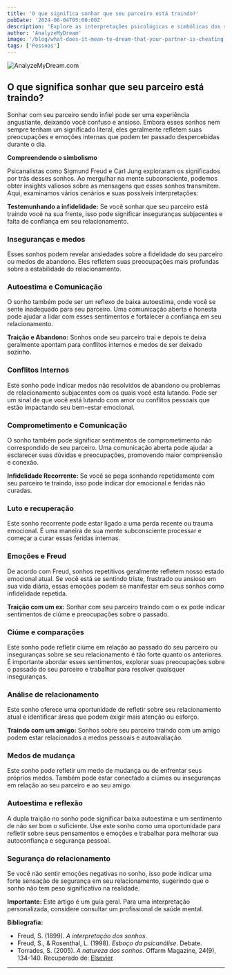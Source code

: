```yaml
---
title: 'O que significa sonhar que seu parceiro está traindo?'
pubDate: '2024-06-04T05:00:00Z'
description: 'Explore as interpretações psicológicas e simbólicas dos sonhos em que seu parceiro está traindo para descobrir os significados por trás dessas experiências oníricas.'
author: 'AnalyzeMyDream'
image: '/blog/what-does-it-mean-to-dream-that-your-partner-is-cheating.jpeg'
tags: ['Pessoas']
---
```


![AnalyzeMyDream.com](/blog/what-does-it-mean-to-dream-that-your-partner-is-cheating.jpeg)

## O que significa sonhar que seu parceiro está traindo?

Sonhar com seu parceiro sendo infiel pode ser uma experiência angustiante, deixando você confuso e ansioso. Embora esses sonhos nem sempre tenham um significado literal, eles geralmente refletem suas preocupações e emoções internas que podem ter passado despercebidas durante o dia. 

**Compreendendo o simbolismo**

Psicanalistas como Sigmund Freud e Carl Jung exploraram os significados por trás desses sonhos. Ao mergulhar na mente subconsciente, podemos obter insights valiosos sobre as mensagens que esses sonhos transmitem. Aqui, examinamos vários cenários e suas possíveis interpretações:

**Testemunhando a infidelidade:** Se você sonhar que seu parceiro está traindo você na sua frente, isso pode significar inseguranças subjacentes e falta de confiança em seu relacionamento. 

### Inseguranças e medos

Esses sonhos podem revelar ansiedades sobre a fidelidade do seu parceiro ou medos de abandono. Eles refletem suas preocupações mais profundas sobre a estabilidade do relacionamento.

### Autoestima e Comunicação

O sonho também pode ser um reflexo de baixa autoestima, onde você se sente inadequado para seu parceiro. Uma comunicação aberta e honesta pode ajudar a lidar com esses sentimentos e fortalecer a confiança em seu relacionamento.

**Traição e Abandono:** Sonhos onde seu parceiro trai e depois te deixa geralmente apontam para conflitos internos e medos de ser deixado sozinho.

### Conflitos Internos

Este sonho pode indicar medos não resolvidos de abandono ou problemas de relacionamento subjacentes com os quais você está lutando. Pode ser um sinal de que você está lutando com amor ou conflitos pessoais que estão impactando seu bem-estar emocional.

### Comprometimento e Comunicação

O sonho também pode significar sentimentos de comprometimento não correspondido de seu parceiro. Uma comunicação aberta pode ajudar a esclarecer suas dúvidas e preocupações, promovendo maior compreensão e conexão.

**Infidelidade Recorrente:** Se você se pega sonhando repetidamente com seu parceiro te traindo, isso pode indicar dor emocional e feridas não curadas.

### Luto e recuperação

Este sonho recorrente pode estar ligado a uma perda recente ou trauma emocional. É uma maneira de sua mente subconsciente processar e começar a curar essas feridas internas.

### Emoções e Freud

De acordo com Freud, sonhos repetitivos geralmente refletem nosso estado emocional atual. Se você está se sentindo triste, frustrado ou ansioso em sua vida diária, essas emoções podem se manifestar em seus sonhos como infidelidade repetida.

**Traição com um ex:** Sonhar com seu parceiro traindo com o ex pode indicar sentimentos de ciúme e preocupações sobre o passado.

### Ciúme e comparações

Este sonho pode refletir ciúme em relação ao passado do seu parceiro ou inseguranças sobre se seu relacionamento é tão forte quanto os anteriores. É importante abordar esses sentimentos, explorar suas preocupações sobre o passado do seu parceiro e trabalhar para resolver quaisquer inseguranças.

### Análise de relacionamento

Este sonho oferece uma oportunidade de refletir sobre seu relacionamento atual e identificar áreas que podem exigir mais atenção ou esforço.

**Traindo com um amigo:** Sonhos sobre seu parceiro traindo com um amigo podem estar relacionados a medos pessoais e autoavaliação.

### Medos de mudança

Este sonho pode refletir um medo de mudança ou de enfrentar seus próprios medos. Também pode estar conectado a ciúmes ou inseguranças em relação ao seu parceiro e ao seu amigo.

### Autoestima e reflexão

A dupla traição no sonho pode significar baixa autoestima e um sentimento de não ser bom o suficiente. Use este sonho como uma oportunidade para refletir sobre seus pensamentos e emoções e trabalhar para melhorar sua autoconfiança e segurança pessoal.

### Segurança do relacionamento

Se você não sentir emoções negativas no sonho, isso pode indicar uma forte sensação de segurança em seu relacionamento, sugerindo que o sonho não tem peso significativo na realidade.

**Importante:** Este artigo é um guia geral. Para uma interpretação personalizada, considere consultar um profissional de saúde mental.

**Bibliografia:**

* Freud, S. (1899). *A interpretação dos sonhos*.
* Freud, S., & Rosenthal, L. (1998). *Esboço da psicanálise*. Debate.
* Torrades, S. (2005). *A natureza dos sonhos*. Offarm Magazine, 24(9), 134-140. Recuperado de: [Elsevier](https://www.elsevier.es/es-revista-offarm-4-articulo-la-naturaleza-suenos-13079597)

---